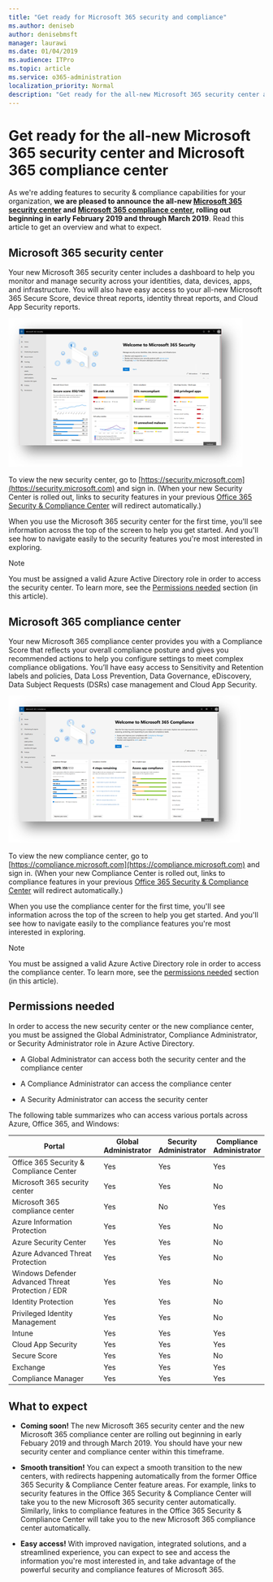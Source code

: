 ```yaml
---
title: "Get ready for Microsoft 365 security and compliance"
ms.author: deniseb
author: denisebmsft
manager: laurawi
ms.date: 01/04/2019
ms.audience: ITPro
ms.topic: article
ms.service: o365-administration
localization_priority: Normal
description: "Get ready for the all-new Microsoft 365 security center and compliance center"
---
```


# Get ready for the all-new Microsoft 365 security center and Microsoft 365 compliance center

As we're adding features to security & compliance capabilities for your organization, **we are pleased to announce the all-new [Microsoft 365 security center](#microsoft-365-security-center) and [Microsoft 365 compliance center](#microsoft-365-compliance-center), rolling out beginning in early February 2019 and through March 2019**. Read this article to get an overview and what to expect.

## Microsoft 365 security center

Your new Microsoft 365 security center includes a dashboard to help you monitor and manage security across your identities, data, devices, apps, and infrastructure. You will also have easy access to your all-new Microsoft 365 Secure Score, device threat reports, identity threat reports, and Cloud App Security reports. 

![New Microsoft 365 security center](media/m365-security-center.png)

To view the new security center, go to [https://security.microsoft.com](https://security.microsoft.com) and sign in. (When your new Security Center is rolled out, links to security features in your previous [Office 365 Security & Compliance Center](https://protection.office.com) will redirect automatically.) 

When you use the Microsoft 365 security center for the first time, you'll see information across the top of the screen to help you get started. And you'll see how to navigate easily to the security features you're most interested in exploring.

> [!NOTE]
> You must be assigned a valid Azure Active Directory role in order to access the security center. To learn more, see the [Permissions needed](#permissions-needed) section (in this article).

## Microsoft 365 compliance center

Your new Microsoft 365 compliance center provides you with a Compliance Score that reflects your overall compliance posture and gives you recommended actions to help you configure settings to meet complex compliance obligations. You’ll have easy access to Sensitivity and Retention labels and policies, Data Loss Prevention, Data Governance, eDiscovery, Data Subject Requests (DSRs) case management and Cloud App Security.

![Microsoft 365 compliance center](media/m365-compliance-center.png)

To view the new compliance center, go to [https://compliance.microsoft.com](https://compliance.microsoft.com) and sign in. (When your new Compliance Center is rolled out, links to compliance features in your previous [Office 365 Security & Compliance Center](https://protection.office.com) will redirect automatically.) 

When you use the compliance center for the first time, you'll see information across the top of the screen to help you get started. And you'll see how to navigate easily to the compliance features you're most interested in exploring.

> [!NOTE]
> You must be assigned a valid Azure Active Directory role in order to access the compliance center. To learn more, see the [permissions needed](#permissions-needed-to-access-the-new-security-center-and-the-new-compliance-center) section (in this article).

## Permissions needed

In order to access the new security center or the new compliance center, you must be assigned the Global Administrator, Compliance Administrator, or Security Administrator role in Azure Active Directory.

- A Global Administrator can access both the security center and the compliance center

- A Compliance Administrator can access the compliance center

- A Security Administrator can access the security center

The following table summarizes who can access various portals across Azure, Office 365, and Windows:

|Portal  |Global<br/>Administrator  |Security <br/>Administrator  |Compliance<br/>Administrator  |
|---------|---------|---------|---------|
|Office 365 Security & Compliance Center |Yes |Yes  |Yes |
|Microsoft 365 security center  |Yes  | Yes  | No        |
|Microsoft 365 compliance center  | Yes | No | Yes |
|Azure Information Protection  |Yes |Yes |No |
|Azure Security Center  |Yes |Yes |No |
|Azure Advanced Threat Protection  |Yes |Yes |No |
|Windows Defender Advanced Threat Protection / EDR     |Yes |Yes |No |
|Identity Protection     |Yes |Yes |No |
|Privileged Identity Management     |Yes |Yes |No |
|Intune     |Yes |Yes |Yes |
|Cloud App Security     |Yes |Yes |Yes |
|Secure Score     |Yes |Yes |No |
|Exchange     |Yes |Yes |Yes |
|Compliance Manager     |Yes | Yes |Yes  |

## What to expect

- **Coming soon!** The new Microsoft 365 security center and the new Microsoft 365 compliance center are rolling out beginning in early Febuary 2019 and through March 2019. You should have your new security center and compliance center within this timeframe.

- **Smooth transition!** You can expect a smooth transition to the new centers, with redirects happening automatically from the former Office 365 Security & Compliance Center feature areas. For example, links to security features in the Office 365 Security & Compliance Center will take you to the new Microsoft 365 security center automatically. Similarly, links to compliance features in the Office 365 Security & Compliance Center will take you to the new Microsoft 365 compliance center automatically.

- **Easy access!** With improved navigation, integrated solutions, and a streamlined experience, you can expect to see and access the information you're most interested in, and take advantage of the powerful security and compliance features of Microsoft 365.



